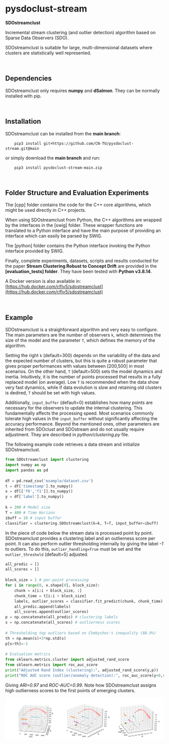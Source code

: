 # pysdoclust-stream

**SDOstreamclust** 

Incremental stream clustering (and outlier detection) algorithm based on Sparse Data Observers (SDO). 

SDOstreamclust is suitable for large, multi-dimensional datasets where clusters are statistically well represented.

<br>

## Dependencies

SDOstreamclust only requires **numpy** and **dSalmon**. They can be normally installed with pip.

<br>

## Installation

SDOstreamclust can be installed from the **main branch**:

        pip3 install git+https://github.com/CN-TU/pysdoclust-stream.git@main

or simply download the **main branch** and run:

        pip3 install pysdoclust-stream-main.zip  

<br>

## Folder Structure and Evaluation Experiments

The [cpp] folder contains the code for the C++ core algorithms, which might be used directly in C++ projects. 

When using SDOstreamclust from Python, the C++ algorithms are wrapped by the interfaces in the [swig] folder. These wrapper functions are translated to a Python interface and have the main purpose of providing an interface which can easily be parsed by SWIG.

The [python] folder contains the Python interface invoking the Python interface provided by SWIG.

Finally, complete experiments, datasets, scripts and results conducted for the paper **Stream Clustering Robust to Concept Drift** are provided in the **[evaluation_tests] folder**. They have been tested with **Python v3.8.14**. 

A Docker version is also available in: [https://hub.docker.com/r/fiv5/sdostreamclust](https://hub.docker.com/r/fiv5/sdostreamclust) 
 

<br>

## Example

SDOstreamclust is a straighforward algorithm and very easy to configure. The main parameters are the number of observers `k`, which determines the size of the model and the parameter `T`, which defines the memory of the algorithm. 

Setting the right `k` (default=300) depends on the variability of the data and the expected number of clusters, but this is quite a robust parameter that gives proper performances with values between [200,500] in most scenarios. On the other hand, `T` (default=500) sets the model dynamics and inertia. Intuitively, it is the number of points processed that results in a fully replaced model (on average). Low `T` is recommended when the data show very fast dynamics, while if data evolution is slow and retaining old clusters is dedired, `T` should be set with high values.

Additionally, `input_buffer` (default=0) establishes how many points are necessary for the observers to update the internal clustering. This fundamentally affects the processing speed. Most scenarios commonly tolerate high values in the `input_buffer` without significantly affecting the accuracy performance. Beyond the mentioned ones, other parameters are inherited from SDOclust and SDOstream and do not usually require adjustment. They are described in *python/clustering.py* file.

The following example code retrieves a data stream and initialize SDOstreamclust.

```python
from SDOstreamclust import clustering
import numpy as np
import pandas as pd

df = pd.read_csv('example/dataset.csv')
t = df['timestamp'].to_numpy()
x = df[['f0','f1']].to_numpy()
y = df['label'].to_numpy()

k = 200 # Model size
T = 400 # Time Horizon
ibuff = 10 # input buffer
classifier = clustering.SDOstreamclust(k=k, T=T, input_buffer=ibuff)
```

In the piece of code below the stream data is processed point by point. SDOstreamclust provides a clustering label and an outlierness score per point. It can also perform outlier thresholding internally by giving the label *-1* to outliers. To do this, ``outlier_handling=True`` must be set and the ``outlier_threshold`` (default=5) adjusted.


```python
all_predic = []
all_scores = []

block_size = 1 # per-point processing
for i in range(0, x.shape[0], block_size):
    chunk = x[i:i + block_size, :]
    chunk_time = t[i:i + block_size]
    labels, outlier_scores = classifier.fit_predict(chunk, chunk_time)
    all_predic.append(labels)
    all_scores.append(outlier_scores)
p = np.concatenate(all_predic) # clustering labels
s = np.concatenate(all_scores) # outlierness scores

# Thresholding top outliers based on Chebyshev's inequality (88.9%)
th = np.mean(s)+3*np.std(s)
p[s>th]=-1

# Evaluation metrics
from sklearn.metrics.cluster import adjusted_rand_score
from sklearn.metrics import roc_auc_score
print("Adjusted Rand Index (clustering):", adjusted_rand_score(y,p))
print("ROC AUC score (outlier/anomaly detection):", roc_auc_score(y<0,s))
```

Giving *ARI=0.97* and *ROC-AUC=0.99*. Note how SDOstreamclust assigns high outlierness scores to the first points of emerging clusters.

![](example/example_dataset.png)

